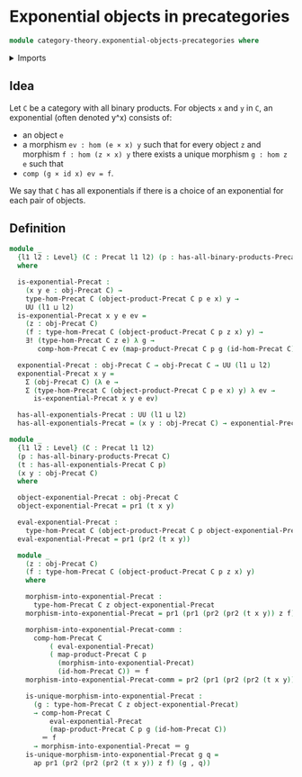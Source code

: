 # Exponential objects in precategories

```agda
module category-theory.exponential-objects-precategories where
```

<details><summary>Imports</summary>

```agda
open import category-theory.precategories
open import category-theory.products-precategories

open import foundation.dependent-pair-types
open import foundation.unique-existence
open import foundation.universe-levels

open import foundation-core.identity-types
```

</details>

## Idea

Let `C` be a category with all binary products. For objects `x` and `y` in `C`,
an exponential (often denoted y^x) consists of:

- an object `e`
- a morphism `ev : hom (e × x) y` such that for every object `z` and morphism
  `f : hom (z × x) y` there exists a unique morphism `g : hom z e` such that
- `comp (g × id x) ev = f`.

We say that `C` has all exponentials if there is a choice of an exponential for
each pair of objects.

## Definition

```agda
module _
  {l1 l2 : Level} (C : Precat l1 l2) (p : has-all-binary-products-Precat C)
  where

  is-exponential-Precat :
    (x y e : obj-Precat C) →
    type-hom-Precat C (object-product-Precat C p e x) y →
    UU (l1 ⊔ l2)
  is-exponential-Precat x y e ev =
    (z : obj-Precat C)
    (f : type-hom-Precat C (object-product-Precat C p z x) y) →
    ∃! (type-hom-Precat C z e) λ g →
       comp-hom-Precat C ev (map-product-Precat C p g (id-hom-Precat C)) ＝ f

  exponential-Precat : obj-Precat C → obj-Precat C → UU (l1 ⊔ l2)
  exponential-Precat x y =
    Σ (obj-Precat C) (λ e →
    Σ (type-hom-Precat C (object-product-Precat C p e x) y) λ ev →
      is-exponential-Precat x y e ev)

  has-all-exponentials-Precat : UU (l1 ⊔ l2)
  has-all-exponentials-Precat = (x y : obj-Precat C) → exponential-Precat x y

module _
  {l1 l2 : Level} (C : Precat l1 l2)
  (p : has-all-binary-products-Precat C)
  (t : has-all-exponentials-Precat C p)
  (x y : obj-Precat C)
  where

  object-exponential-Precat : obj-Precat C
  object-exponential-Precat = pr1 (t x y)

  eval-exponential-Precat :
    type-hom-Precat C (object-product-Precat C p object-exponential-Precat x) y
  eval-exponential-Precat = pr1 (pr2 (t x y))

  module _
    (z : obj-Precat C)
    (f : type-hom-Precat C (object-product-Precat C p z x) y)
    where

    morphism-into-exponential-Precat :
      type-hom-Precat C z object-exponential-Precat
    morphism-into-exponential-Precat = pr1 (pr1 (pr2 (pr2 (t x y)) z f))

    morphism-into-exponential-Precat-comm :
      comp-hom-Precat C
          ( eval-exponential-Precat)
          ( map-product-Precat C p
            (morphism-into-exponential-Precat)
            (id-hom-Precat C)) ＝ f
    morphism-into-exponential-Precat-comm = pr2 (pr1 (pr2 (pr2 (t x y)) z f))

    is-unique-morphism-into-exponential-Precat :
      (g : type-hom-Precat C z object-exponential-Precat)
      → comp-hom-Precat C
          eval-exponential-Precat
          (map-product-Precat C p g (id-hom-Precat C))
        ＝ f
      → morphism-into-exponential-Precat ＝ g
    is-unique-morphism-into-exponential-Precat g q =
      ap pr1 (pr2 (pr2 (pr2 (t x y)) z f) (g , q))
```
